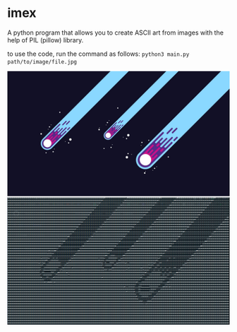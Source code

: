 # imex
A python program that allows you to create ASCII art from images with the help of PIL (pillow) library.

to use the code, run the command as follows: `python3 main.py path/to/image/file.jpg`

![Actual image](https://github.com/rpd-512/imex/blob/main/comet_001.jpg)
![ASCII art](https://github.com/rpd-512/imex/blob/main/Screenshot%20from%202021-02-14%2000-01-46.png)
